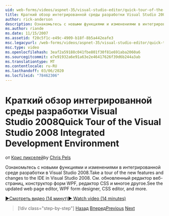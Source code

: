```yaml
---
uid: web-forms/videos/aspnet-35/visual-studio-editor/quick-tour-of-the-visual-studio-2008-integrated-development-environment
title: Краткий обзор интегрированной среды разработки Visual Studio 2008 | Документация Майкрософт
author: rick-anderson
description: Ознакомьтесь с новыми функциями и изменениями в интегрированной среде разработки в Visual Studio 2008. См. обновленный редактор веб-страниц, конструктор форм WPF, редактор CSS и многое другое.
ms.author: riande
ms.date: 11/15/2007
ms.assetid: f20c5f1c-e49c-4909-b18f-8b5a442eafe3
msc.legacyurl: /web-forms/videos/aspnet-35/visual-studio-editor/quick-tour-of-the-visual-studio-2008-integrated-development-environment
msc.type: video
ms.openlocfilehash: 3eaf2a59188c041fbe801f30f81e691aba2060a6
ms.sourcegitcommit: e7e91932a6e91a63e2e46417626f39d6b244a3ab
ms.translationtype: MT
ms.contentlocale: ru-RU
ms.lasthandoff: 03/06/2020
ms.locfileid: "78462306"
---
```

# <a name="quick-tour-of-the-visual-studio-2008-integrated-development-environment"></a><span data-ttu-id="c2afd-104">Краткий обзор интегрированной среды разработки Visual Studio 2008</span><span class="sxs-lookup"><span data-stu-id="c2afd-104">Quick Tour of the Visual Studio 2008 Integrated Development Environment</span></span>

<span data-ttu-id="c2afd-105">от [Крис пикселей](https://twitter.com/chrispels)</span><span class="sxs-lookup"><span data-stu-id="c2afd-105">by [Chris Pels](https://twitter.com/chrispels)</span></span>

<span data-ttu-id="c2afd-106">Ознакомьтесь с новыми функциями и изменениями в интегрированной среде разработки в Visual Studio 2008.</span><span class="sxs-lookup"><span data-stu-id="c2afd-106">Take a tour of the new features and changes to the IDE in Visual Studio 2008.</span></span> <span data-ttu-id="c2afd-107">См. обновленный редактор веб-страниц, конструктор форм WPF, редактор CSS и многое другое.</span><span class="sxs-lookup"><span data-stu-id="c2afd-107">See the updated web page editor, WPF form designer, CSS editor, and more.</span></span>

[<span data-ttu-id="c2afd-108">&#9654;Смотреть видео (14 минут)</span><span class="sxs-lookup"><span data-stu-id="c2afd-108">&#9654; Watch video (14 minutes)</span></span>](https://channel9.msdn.com/Blogs/ASP-NET-Site-Videos/quick-tour-of-the-visual-studio-2008-integrated-development-environment)

> [!div class="step-by-step"]
> <span data-ttu-id="c2afd-109">[Назад](intellisense-for-jscript-and-aspnet-ajax.md)
> [Вперед](creating-and-modifying-a-css-file.md)</span><span class="sxs-lookup"><span data-stu-id="c2afd-109">[Previous](intellisense-for-jscript-and-aspnet-ajax.md)
[Next](creating-and-modifying-a-css-file.md)</span></span>
